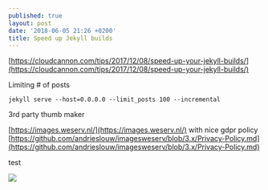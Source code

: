 ```yaml
---
published: true
layout: post
date: '2018-06-05 21:26 +0200'
title: Speed up Jekyll builds
---
```

[https://cloudcannon.com/tips/2017/12/08/speed-up-your-jekyll-builds/](https://cloudcannon.com/tips/2017/12/08/speed-up-your-jekyll-builds/)


Limiting # of posts

	jekyll serve --host=0.0.0.0 --limit_posts 100 --incremental
    
3rd party thumb maker

[https://images.weserv.nl/](https://images.weserv.nl/) with nice gdpr policy [https://github.com/andrieslouw/imagesweserv/blob/3.x/Privacy-Policy.md](https://github.com/andrieslouw/imagesweserv/blob/3.x/Privacy-Policy.md)

test

![](//images.weserv.nl/?url=//cdn.scrot.moe/images/2018/05/24/saturns1.png&w=760)







